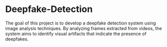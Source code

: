 # Deepfake-Detection
The goal of this project is to develop a deepfake detection system using image analysis techniques. By analyzing frames extracted from videos, the system aims to identify visual artifacts that indicate the presence of deepfakes.
